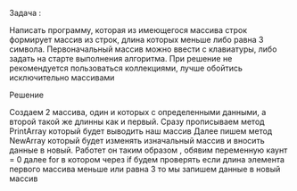 Задача :

Написать программу, которая из имеющегося массива строк формирует массив из строк, длина которых меньше либо равна 3 символа. Первоначальный массив можно ввести с клавиатуры, либо задать на старте выполнения алгоритма. При решение не рекомендуется пользоваться коллекциями, лучше обойтись исключительно массивами

Решение

Создаем 2 массива, один и которых с определенными данными, а второй такой же длинны как и первый.
Сразу прописываем метод PrintArray который будет выводить наш массив 
Далее пишем метод NewArray  который будет изменять изначальный массив и вносить данные в новый.
Работет он таким образом , обявим переменную каунт = 0 далее for в котором через if будем проверять 
если длина элемента первого массива меньше или равна 3 то мы запишем данные в новый массив 